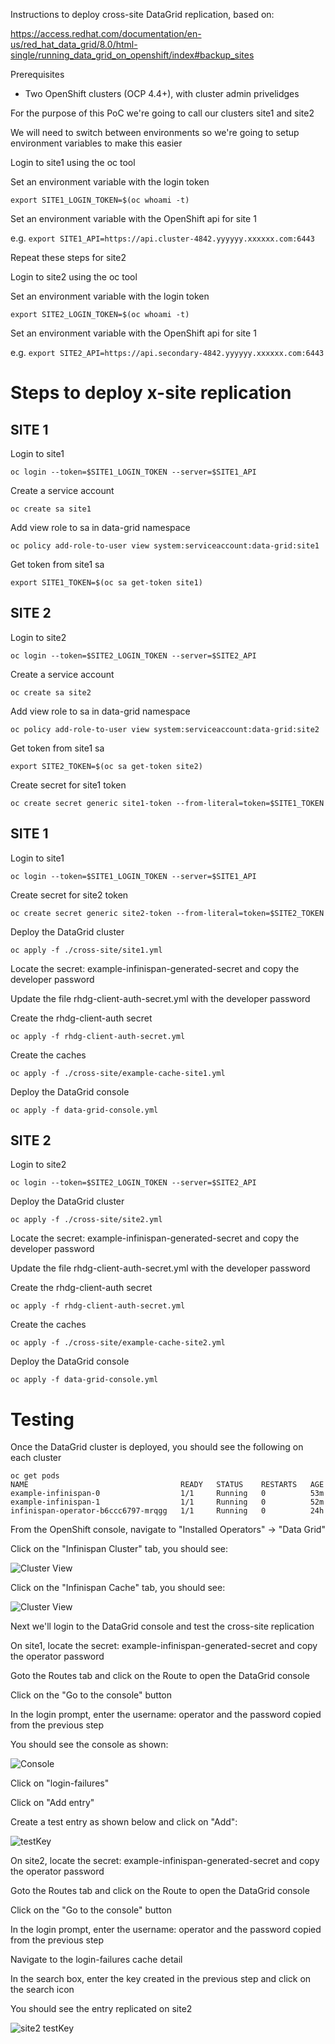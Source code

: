 
Instructions to deploy cross-site DataGrid replication, based on:

https://access.redhat.com/documentation/en-us/red_hat_data_grid/8.0/html-single/running_data_grid_on_openshift/index#backup_sites

Prerequisites

* Two OpenShift clusters (OCP 4.4+), with cluster admin privelidges

For the purpose of this PoC we're going to call our clusters site1 and site2

We will need to switch between environments so we're going to setup environment variables to make this easier

Login to site1 using the oc tool

Set an environment variable with the login token

`export SITE1_LOGIN_TOKEN=$(oc whoami -t)`

Set an environment variable with the OpenShift api for site 1

e.g. 
`export SITE1_API=https://api.cluster-4842.yyyyyy.xxxxxx.com:6443`

Repeat these steps for site2

Login to site2 using the oc tool

Set an environment variable with the login token

`export SITE2_LOGIN_TOKEN=$(oc whoami -t)`

Set an environment variable with the OpenShift api for site 1

e.g. 
`export SITE2_API=https://api.secondary-4842.yyyyyy.xxxxxx.com:6443`

# Steps to deploy x-site replication


## SITE 1

Login to site1

`oc login --token=$SITE1_LOGIN_TOKEN --server=$SITE1_API`

Create a service account

`oc create sa site1`

Add view role to sa in data-grid namespace

`oc policy add-role-to-user view system:serviceaccount:data-grid:site1`

Get token from site1 sa

`export SITE1_TOKEN=$(oc sa get-token site1)`

## SITE 2

Login to site2

`oc login --token=$SITE2_LOGIN_TOKEN --server=$SITE2_API`

Create a service account

`oc create sa site2`

Add view role to sa in data-grid namespace

`oc policy add-role-to-user view system:serviceaccount:data-grid:site2`

Get token from site1 sa

`export SITE2_TOKEN=$(oc sa get-token site2)`

Create secret for site1 token

`oc create secret generic site1-token --from-literal=token=$SITE1_TOKEN`

## SITE 1

Login to site1

`oc login --token=$SITE1_LOGIN_TOKEN --server=$SITE1_API`

Create secret for site2 token

`oc create secret generic site2-token --from-literal=token=$SITE2_TOKEN`

Deploy the DataGrid cluster

`oc apply -f ./cross-site/site1.yml`

Locate the secret: example-infinispan-generated-secret and copy the developer password

Update the file rhdg-client-auth-secret.yml with the developer password

Create the rhdg-client-auth secret

`oc apply -f rhdg-client-auth-secret.yml`

Create the caches

`oc apply -f ./cross-site/example-cache-site1.yml`

Deploy the DataGrid console

`oc apply -f data-grid-console.yml`

## SITE 2

Login to site2

`oc login --token=$SITE2_LOGIN_TOKEN --server=$SITE2_API`

Deploy the DataGrid cluster

`oc apply -f ./cross-site/site2.yml`

Locate the secret: example-infinispan-generated-secret and copy the developer password

Update the file rhdg-client-auth-secret.yml with the developer password

Create the rhdg-client-auth secret

`oc apply -f rhdg-client-auth-secret.yml`

Create the caches

`oc apply -f ./cross-site/example-cache-site2.yml`

Deploy the DataGrid console

`oc apply -f data-grid-console.yml`

# Testing

Once the DataGrid cluster is deployed, you should see the following on each cluster

```
oc get pods
NAME                                  READY   STATUS    RESTARTS   AGE
example-infinispan-0                  1/1     Running   0          53m
example-infinispan-1                  1/1     Running   0          52m
infinispan-operator-b6ccc6797-mrqgg   1/1     Running   0          24h
```

From the OpenShift console, navigate to "Installed Operators" -> "Data Grid"

Click on the "Infinispan Cluster" tab, you should see:

![Cluster View](./assets/cluster-view.png)

Click on the "Infinispan Cache" tab, you should see:

![Cluster View](./assets/cache-view.png)

Next we'll login to the DataGrid console and test the cross-site replication

On site1, locate the secret: example-infinispan-generated-secret and copy the operator password

Goto the Routes tab and click on the Route to open the DataGrid console

Click on the "Go to the console" button

In the login prompt, enter the username: operator and the password copied from the previous step

You should see the console as shown:

![Console](./assets/console.png)

Click on "login-failures"

Click on "Add entry"

Create a test entry as shown below and click on "Add":

![testKey](./assets/testKey.png)

On site2, locate the secret: example-infinispan-generated-secret and copy the operator password

Goto the Routes tab and click on the Route to open the DataGrid console

Click on the "Go to the console" button

In the login prompt, enter the username: operator and the password copied from the previous step

Navigate to the login-failures cache detail

In the search box, enter the key created in the previous step and click on the search icon

You should see the entry replicated on site2

![site2 testKey](./assets/site2-testKey.png)